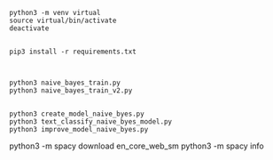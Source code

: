 
```shell
python3 -m venv virtual
source virtual/bin/activate
deactivate


pip3 install -r requirements.txt



python3 naive_bayes_train.py
python3 naive_bayes_train_v2.py


python3 create_model_naive_byes.py
python3 text_classify_naive_byes_model.py
python3 improve_model_naive_byes.py

```



python3 -m spacy download en_core_web_sm
python3 -m spacy info
